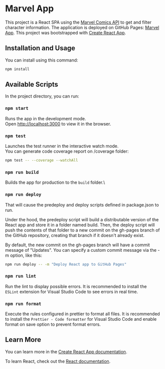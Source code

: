 # Marvel App

This project is a React SPA using the [Marvel Comics API](https://developer.marvel.com/documentation/getting_started) to get and filter character information.
The application is deployed on GitHub Pages: [Marvel App](https://eloycs1.github.io/marvel-app/).
This project was bootstrapped with [Create React App](https://github.com/facebook/create-react-app).

## Installation and Usage

You can install using this command:

```bash
npm install
```

## Available Scripts

In the project directory, you can run:

### `npm start`

Runs the app in the development mode.\
Open [http://localhost:3000](http://localhost:3000) to view it in the browser.

### `npm test`

Launches the test runner in the interactive watch mode.\
You can generate code coverage report on /coverage folder:

```bash
npm test -- --coverage --watchAll
```

### `npm run build`

Builds the app for production to the `build` folder.\

### `npm run deploy`

That will cause the predeploy and deploy scripts defined in package.json to run.

Under the hood, the predeploy script will build a distributable version of the React app and store it in a folder named build. Then, the deploy script will push the contents of that folder to a new commit on the gh-pages branch of the GitHub repository, creating that branch if it doesn't already exist.

By default, the new commit on the gh-pages branch will have a commit message of "Updates". You can specify a custom commit message via the -m option, like this:

```bash
npm run deploy -- -m "Deploy React app to GitHub Pages"
```

### `npm run lint`

Run the lint to display possible errors. It is recommended to install the `ESLint` extension for Visual Studio Code to see errors in real time.

### `npm run format`

Execute the rules configured in prettier to format all files. It is recommended to install the `Prettier - Code formatter` for Visual Studio Code and enable format on save option to prevent format errors.

## Learn More

You can learn more in the [Create React App documentation](https://facebook.github.io/create-react-app/docs/getting-started).

To learn React, check out the [React documentation](https://reactjs.org/).
